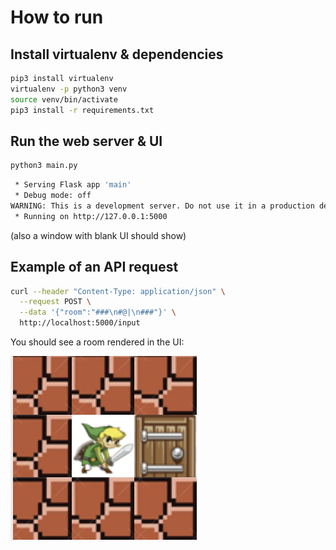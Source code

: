 # How to run

## Install virtualenv & dependencies

```bash
pip3 install virtualenv
virtualenv -p python3 venv
source venv/bin/activate
pip3 install -r requirements.txt
```

## Run the web server & UI

```bash
python3 main.py
```

```bash
 * Serving Flask app 'main'
 * Debug mode: off
WARNING: This is a development server. Do not use it in a production deployment. Use a production WSGI server instead.
 * Running on http://127.0.0.1:5000
```

(also a window with blank UI should show)

## Example of an API request

```zsh
curl --header "Content-Type: application/json" \
  --request POST \
  --data '{"room":"###\n#@|\n###"}' \
  http://localhost:5000/input
```

You should see a room rendered in the UI:

![example-ui](./example-ui.png)